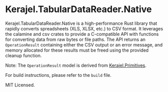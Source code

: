 # Kerajel.TabularDataReader.Native

Kerajel.TabularDataReader.Native is a high-performance Rust library that rapidly converts spreadsheets (XLS, XLSX, etc.) to CSV format. It leverages the calamine and csv crates to provide a C-compatible API with functions for converting data from raw bytes or file paths. The API returns an `OperationResult` containing either the CSV output or an error message, and memory allocated for these results must be freed using the provided cleanup function.

Note: The `OperationResult` model is derived from [Kerajel.Primitives](https://github.com/kerajel/Kerajel.Primitives).

For build instructions, please refer to the `build` file.

MIT Licensed.
